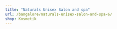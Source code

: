 ```yaml
---
title: "Naturals Unisex Salon and spa"
url: /bangalore/naturals-unisex-salon-and-spa-6/
shop: Kosmetik
---
```

